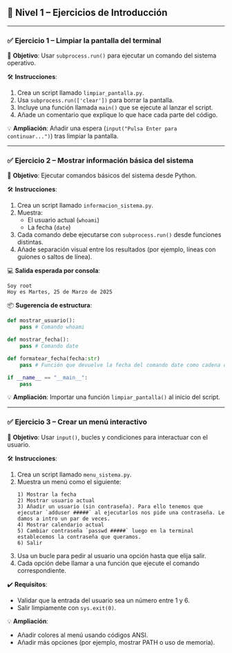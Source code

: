 
## 🔰 Nivel 1 – Ejercicios de Introducción

---

### ✅ **Ejercicio 1 – Limpiar la pantalla del terminal**

📌 **Objetivo**: Usar `subprocess.run()` para ejecutar un comando del sistema operativo.

🛠 **Instrucciones**:
1. Crea un script llamado `limpiar_pantalla.py`.
2. Usa `subprocess.run(['clear'])` para borrar la pantalla.
3. Incluye una función llamada `main()` que se ejecute al lanzar el script.
4. Añade un comentario que explique lo que hace cada parte del código.

💡 **Ampliación**: Añadir una espera (`input("Pulsa Enter para continuar...")`) tras limpiar la pantalla.

---

### ✅ **Ejercicio 2 – Mostrar información básica del sistema**

📌 **Objetivo**: Ejecutar comandos básicos del sistema desde Python.

🛠 **Instrucciones**:
1. Crea un script llamado `informacion_sistema.py`.
2. Muestra:
   - El usuario actual (`whoami`)
   - La fecha (`date`)
4. Cada comando debe ejecutarse con `subprocess.run()` desde funciones distintas.
5. Añade separación visual entre los resultados (por ejemplo, líneas con guiones o saltos de línea).

💻 **Salida esperada por consola**:
```
Soy root
Hoy es Martes, 25 de Marzo de 2025 
```

📦 **Sugerencia de estructura**:

```python
def mostrar_usuario():
    pass # Comando whoami

def mostrar_fecha():
    pass # Comando date

def formatear_fecha(fecha:str)
    pass # Función que devuelve la fecha del comando date como cadena de texto formateada correctamente

if __name__ == "__main__":
    pass
```

💡 **Ampliación**: Importar una función `limpiar_pantalla()` al inicio del script.

---

### ✅ **Ejercicio 3 – Crear un menú interactivo**

📌 **Objetivo**: Usar `input()`, bucles y condiciones para interactuar con el usuario.

🛠 **Instrucciones**:
1. Crea un script llamado `menu_sistema.py`.
2. Muestra un menú como el siguiente:
   ```
   1) Mostrar la fecha
   2) Mostrar usuario actual
   3) Añadir un usuario (sin contraseña). Para ello tenemos que ejecutar `adduser #####` al ejecutarlos nos pide una contraseña. Le damos a intro un par de veces.
   4) Mostrar calendario actual
   5) Cambiar contraseña `passwd #####` luego en la terminal establecemos la contraseña que queramos.
   6) Salir
   ```
3. Usa un bucle para pedir al usuario una opción hasta que elija salir.
4. Cada opción debe llamar a una función que ejecute el comando correspondiente.

✔️ **Requisitos**:
- Validar que la entrada del usuario sea un número entre 1 y 6.
- Salir limpiamente con `sys.exit(0)`.

💡 **Ampliación**:
- Añadir colores al menú usando códigos ANSI.
- Añadir más opciones (por ejemplo, mostrar PATH o uso de memoria).


